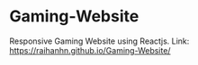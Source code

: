# Gaming-Website
Responsive Gaming Website using Reactjs. Link:  https://raihanhn.github.io/Gaming-Website/
